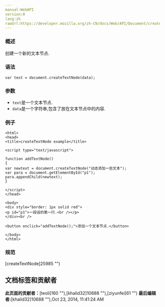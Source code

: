 ```yaml
---
manual:WebAPI
version:0
lang:zh
rawUrl:https://developer.mozilla.org/zh-CN/docs/Web/API/Document/createTextNode
---
```





### 概述<a name="Summary"></a>


创建一个新的文本节点.


### 语法<a name="Syntax"></a>

```
var text = document.createTextNode(data);
```

### 参数<a name="Parameters"></a>

* `text`是一个文本节点.
* `data`是一个字符串,包含了放在文本节点中的内容.

### 例子<a name="Example"></a>

```
<html>
<head>
<title>createTextNode example</title>

<script type="text/javascript">

function addTextNode()
{
var newtext = document.createTextNode("动态添加一些文本");
var para = document.getElementById("p1");
para.appendChild(newtext);
}

</script>
</head>

<body>
<div style="border: 1px solid red">
<p id="p1">一段话的第一行.<br /></p>
</div><br />

<button onclick="addTextNode();">添加一个文本节点.</button>

</body>
</html>
```

### 规范<a name="Specification"></a>


[createTextNode]25985 "")




## 文档标签和贡献者
**此页面的贡献者：**[teoli]160 ""),[khalid32]10688 ""),[ziyunfei]61 "")
**最后编辑者:**[khalid32]10688 ""),<time>Oct 23, 2014, 11:41:24 AM</time>


